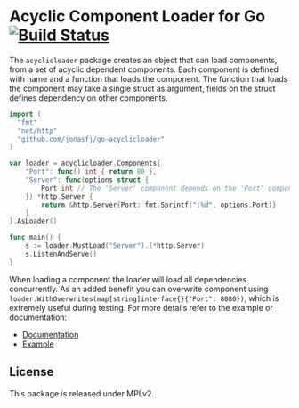 Acyclic Component Loader for Go [![Build Status](https://travis-ci.org/jonasfj/go-acyclicloader.svg?branch=master)](https://travis-ci.org/jonasfj/go-acyclicloader)
===============================

The `acyclicloader` package creates an object that can load components, from
a set of acyclic dependent components. Each component is defined with name
and a function that loads the component. The function that loads the component
may take a single struct as argument, fields on the struct defines dependency
on other components.

```go
import (
  "fmt"
  "net/http"
  "github.com/jonasfj/go-acyclicloader"
)

var loader = acyclicloader.Components{
    "Port": func() int { return 80 },
    "Server": func(options struct {
        Port int // The 'Server' component depends on the 'Port' component
    }) *http.Server {
        return &http.Server{Port: fmt.Sprintf(":%d", options.Port)}
    }
}.AsLoader()

func main() {
    s := loader.MustLoad("Server").(*http.Server)
    s.ListenAndServe()
}
```

When loading a component the loader will load all dependencies concurrently.
As an added benefit you can overwrite component using
`loader.WithOverwrites(map[string]interface{}{"Port": 8080})`, which is
extremely useful during testing. For more details refer to the example or
documentation:

 * [Documentation](https://godoc.org/github.com/jonasfj/go-acyclicloader)
 * [Example](https://github.com/jonasfj/go-acyclicloader/blob/master/example_loader_test.go)

License
-------
This package is released under MPLv2.

